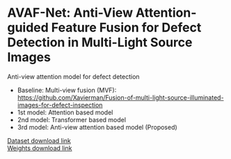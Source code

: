 # AVAF-Net: Anti-View Attention-guided Feature Fusion for Defect Detection in Multi-Light Source Images 
Anti-view attention model for defect detection
- Baseline: Multi-view fusion (MVF): https://github.com/Xavierman/Fusion-of-multi-light-source-illuminated-images-for-defect-inspection
- 1st model: Attention based model
- 2nd model: Transformer based model
- 3rd model: Anti-view attention based model (Proposed)



[Dataset download link](https://drive.google.com/drive/folders/1NvQ5vZvZMdpJN8s1ttp9ZaMZ13OgQbAa?usp=sharing)<br>[Weights download link](https://drive.google.com/drive/folders/1FVbF3mjFJx-a3427OySH0EfhC32cLPC2?usp=sharing)
